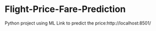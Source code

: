 # Flight-Price-Fare-Prediction
Python project using ML
Link to predict the price:http://localhost:8501/
